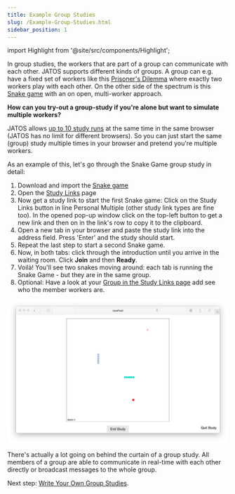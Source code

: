 ```yaml
---
title: Example Group Studies
slug: /Example-Group-Studies.html
sidebar_position: 1
---
```

import Highlight from '@site/src/components/Highlight';

In group studies, the workers that are part of a group can communicate with each other. JATOS supports different kinds of groups. A group can e.g. have a fixed set of workers like this [Prisoner's Dilemma](/Example-Studies) where exactly two workers play with each other. On the other side of the spectrum is this [Snake game](/Example-Studies) with an on open, multi-worker approach.

**How can you try-out a group-study if you're alone but want to simulate multiple workers?**

JATOS allows [up to 10 study runs](Tips-and-Tricks.html#run-up-to-10-studies-in-the-same-browser-at-the-same-time) at the same time in the same browser (JATOS has no limit for different browsers). So you can just start the same (group) study multiple times in your browser and pretend you're multiple workers.

As an example of this, let's go through the Snake Game group study in detail:

1. Download and import the [Snake game](/Example-Studies)
1. Open the [Study Links](Run-your-Study-with-Study-Links.html) page
1. Now get a study link to start the first Snake game: Click on the <Highlight>Study Links</Highlight> button in line Personal Multiple (other study link types are fine too). In the opened pop-up window click on the top-left button <span className="glyphicon glyphicon-plus"></span><span className="glyphicon glyphicon-link"></span> to get a new link and then on <span className="glyphicon glyphicon-duplicate"></span> in the link's row to copy it to the clipboard.
1. Open a new tab in your browser and paste the study link into the address field. Press 'Enter' and the study should start.
1. Repeat the last step to start a second Snake game.
1. Now, in both tabs: click through the introduction until you arrive in the waiting room. Click **Join** and then **Ready**.
1. Voilà! You'll see two snakes moving around: each tab is running the Snake Game - but they are in the same group.
1. Optional: Have a look at your [Group in the Study Links page](Run-your-Study-with-Study-Links.html#groups) add see who the member workers are.

![Snake example](/img/example-studies/Screenshot_snakeGame.png)

There's actually a lot going on behind the curtain of a group study. All members of a group are able to communicate in real-time with each other directly or broadcast messages to the whole group.

Next step: [Write Your Own Group Studies](Write-Group-Studies-I-Setup.html).
